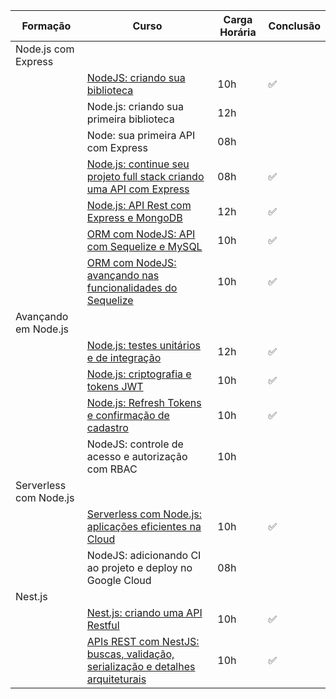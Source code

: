 |      Formação          |                                     Curso                                      | Carga Horária | Conclusão |
| ---------------------- | ------------------------------------------------------------------------------ | ------------- | --------- |
| Node.js com Express    |                                                                                |               |           |
|                        | [NodeJS: criando sua biblioteca](https://github.com/carolinepedasil/Node/tree/main/Alura/Node.js%20com%20Express/NodeJS:%20criando%20sua%20biblioteca) | 10h           | ✅        |
|                        | Node.js: criando sua primeira biblioteca                                       | 12h           |           |
|                        | Node: sua primeira API com Express                                             | 08h           |           |
|                        | [Node.js: continue seu projeto full stack criando uma API com Express](https://github.com/carolinepedasil/Node/tree/main/Alura/Node.js%20com%20Express/Node.js:%20continue%20seu%20projeto%20full%20stack%20criando%20uma%20API%20com%20Express/alura-books-server) | 08h           | ✅        |
|                        | [Node.js: API Rest com Express e MongoDB](https://github.com/carolinepedasil/Node/tree/main/Alura/Node.js%20com%20Express/Node.js:%20API%20Rest%20com%20Express%20e%20MongoDB) | 12h           | ✅        |
|                        | [ORM com NodeJS: API com Sequelize e MySQL](https://github.com/carolinepedasil/Node/tree/main/Alura/Node.js%20com%20Express/ORM%20com%20NodeJS:%20API%20com%20Sequelize%20e%20MySQL)| 10h           | ✅        |
|                        | [ORM com NodeJS: avançando nas funcionalidades do Sequelize](https://github.com/carolinepedasil/Node/tree/main/Alura/Node.js%20com%20Express/ORM%20com%20NodeJS:%20avançando%20nas%20funcionalidades%20do%20Sequelize) | 10h           | ✅        |
| Avançando em Node.js   |                                                                                |               |           |
|                        | [Node.js: testes unitários e de integração](https://github.com/carolinepedasil/Node/tree/main/Alura/Avançando%20em%20Node.js/Node.js:%20testes%20unitários%20e%20de%20integração) | 12h           | ✅        |
|                        | [Node.js: criptografia e tokens JWT](https://github.com/carolinepedasil/Node/tree/main/Alura/Avançando%20em%20Node.js/Node.js:%20criptografia%20e%20tokens%20JWT) | 10h           | ✅        |
|                        | [Node.js: Refresh Tokens e confirmação de cadastro](https://github.com/carolinepedasil/Node/tree/main/Alura/Avançando%20em%20Node.js/Node.js:%20Refresh%20Tokens%20e%20confirmação%20de%20cadastro) | 10h           | ✅          |
|                        | NodeJS: controle de acesso e autorização com RBAC                              | 10h           |           |
| Serverless com Node.js |                                                                                |               |           |
|                        | [Serverless com Node.js: aplicações eficientes na Cloud](https://github.com/carolinepedasil/Node/tree/main/Alura/Serverless%20com%20Node.js/Serverless%20com%20Node.js:%20aplicações%20eficientes%20na%20Cloud) | 10h           | ✅        |
|                        | NodeJS: adicionando CI ao projeto e deploy no Google Cloud                     | 08h           |           |
| Nest.js                |                                                                                |               |           |
|                        | [Nest.js: criando uma API Restful](https://github.com/carolinepedasil/Node/tree/main/Alura/Nest.js/Nest.js:%20criando%20uma%20API%20Restful) | 10h           | ✅        |
|                        | [APIs REST com NestJS: buscas, validação, serialização e detalhes arquiteturais](https://github.com/carolinepedasil/Node/tree/main/Alura/Nest.js/APIs%20REST%20com%20NestJS:%20buscas%2C%20validação%2C%20serialização%20e%20detalhes%20arquiteturais) | 10h           | ✅        |